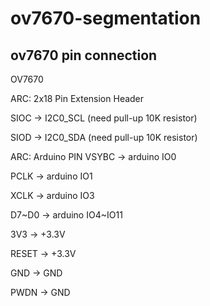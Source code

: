 # ov7670-segmentation

## ov7670 pin connection

OV7670

ARC: 2x18 Pin Extension Header
         
SIOC   ->    I2C0_SCL (need pull-up 10K resistor)

SIOD   ->    I2C0_SDA (need pull-up 10K resistor)

ARC: Arduino PIN
VSYBC  ->    arduino IO0

PCLK   ->    arduino IO1

XCLK   ->    arduino IO3

D7~D0  ->    arduino IO4~IO11


3V3    -> +3.3V

RESET  -> +3.3V

GND    -> GND

PWDN   -> GND


